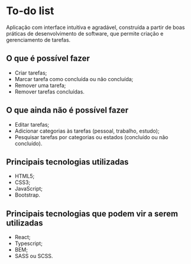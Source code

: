 # To-do list

Aplicação com interface intuitiva e agradável, construída a partir de boas práticas de desenvolvimento de software, que permite criação e gerenciamento de tarefas.

## O que é possível fazer
* Criar tarefas;
* Marcar tarefa como concluída ou não concluída;
* Remover uma tarefa;
* Remover tarefas concluídas.

## O que ainda não é possível fazer
* Editar tarefas;
* Adicionar categorias às tarefas (pessoal, trabalho, estudo);
* Pesquisar tarefas por categorias ou estados (concluído ou não concluído).

## Principais tecnologias utilizadas
* HTML5;
* CSS3;
* JavaScript;
* Bootstrap.

## Principais tecnologias que podem vir a serem utilizadas
* React;
* Typescript;
* BEM;
* SASS ou SCSS.
